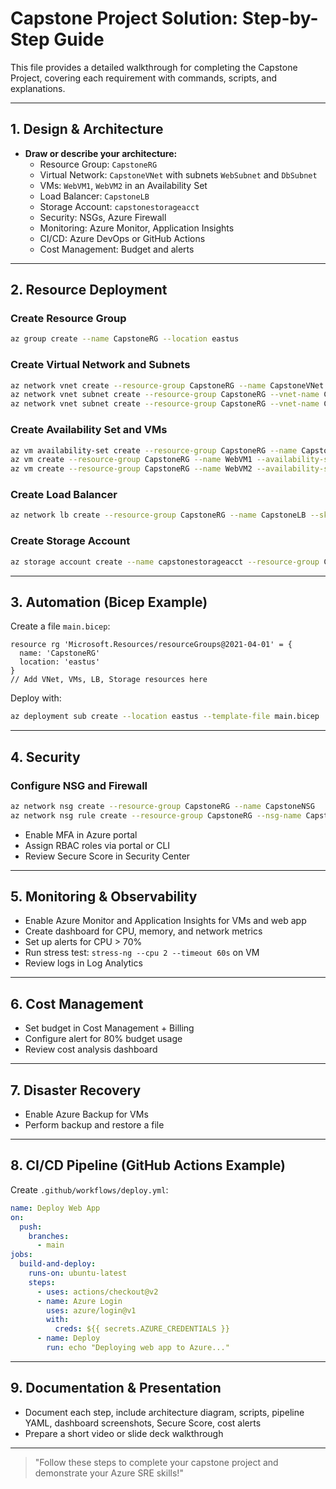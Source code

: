 # Capstone Project Solution: Step-by-Step Guide

This file provides a detailed walkthrough for completing the Capstone Project, covering each requirement with commands, scripts, and explanations.

---

## 1. Design & Architecture
- **Draw or describe your architecture:**
  - Resource Group: `CapstoneRG`
  - Virtual Network: `CapstoneVNet` with subnets `WebSubnet` and `DbSubnet`
  - VMs: `WebVM1`, `WebVM2` in an Availability Set
  - Load Balancer: `CapstoneLB`
  - Storage Account: `capstonestorageacct`
  - Security: NSGs, Azure Firewall
  - Monitoring: Azure Monitor, Application Insights
  - CI/CD: Azure DevOps or GitHub Actions
  - Cost Management: Budget and alerts

---

## 2. Resource Deployment
### Create Resource Group
```bash
az group create --name CapstoneRG --location eastus
```

### Create Virtual Network and Subnets
```bash
az network vnet create --resource-group CapstoneRG --name CapstoneVNet --address-prefix 10.1.0.0/16
az network vnet subnet create --resource-group CapstoneRG --vnet-name CapstoneVNet --name WebSubnet --address-prefix 10.1.1.0/24
az network vnet subnet create --resource-group CapstoneRG --vnet-name CapstoneVNet --name DbSubnet --address-prefix 10.1.2.0/24
```

### Create Availability Set and VMs
```bash
az vm availability-set create --resource-group CapstoneRG --name CapstoneAvailSet
az vm create --resource-group CapstoneRG --name WebVM1 --availability-set CapstoneAvailSet --image UbuntuLTS --admin-username azureuser --generate-ssh-keys
az vm create --resource-group CapstoneRG --name WebVM2 --availability-set CapstoneAvailSet --image UbuntuLTS --admin-username azureuser --generate-ssh-keys
```

### Create Load Balancer
```bash
az network lb create --resource-group CapstoneRG --name CapstoneLB --sku Basic --frontend-ip-name CapstoneFrontEnd --backend-pool-name CapstoneBackEndPool
```

### Create Storage Account
```bash
az storage account create --name capstonestorageacct --resource-group CapstoneRG --location eastus --sku Standard_LRS
```

---

## 3. Automation (Bicep Example)
Create a file `main.bicep`:
```bicep
resource rg 'Microsoft.Resources/resourceGroups@2021-04-01' = {
  name: 'CapstoneRG'
  location: 'eastus'
}
// Add VNet, VMs, LB, Storage resources here
```
Deploy with:
```bash
az deployment sub create --location eastus --template-file main.bicep
```

---

## 4. Security
### Configure NSG and Firewall
```bash
az network nsg create --resource-group CapstoneRG --name CapstoneNSG
az network nsg rule create --resource-group CapstoneRG --nsg-name CapstoneNSG --name AllowHTTP --protocol tcp --direction inbound --priority 1000 --source-address-prefix '*' --source-port-range '*' --destination-address-prefix '*' --destination-port-range 80 --access Allow
```
- Enable MFA in Azure portal
- Assign RBAC roles via portal or CLI
- Review Secure Score in Security Center

---

## 5. Monitoring & Observability
- Enable Azure Monitor and Application Insights for VMs and web app
- Create dashboard for CPU, memory, and network metrics
- Set up alerts for CPU > 70%
- Run stress test: `stress-ng --cpu 2 --timeout 60s` on VM
- Review logs in Log Analytics

---

## 6. Cost Management
- Set budget in Cost Management + Billing
- Configure alert for 80% budget usage
- Review cost analysis dashboard

---

## 7. Disaster Recovery
- Enable Azure Backup for VMs
- Perform backup and restore a file

---

## 8. CI/CD Pipeline (GitHub Actions Example)
Create `.github/workflows/deploy.yml`:
```yaml
name: Deploy Web App
on:
  push:
    branches:
      - main
jobs:
  build-and-deploy:
    runs-on: ubuntu-latest
    steps:
      - uses: actions/checkout@v2
      - name: Azure Login
        uses: azure/login@v1
        with:
          creds: ${{ secrets.AZURE_CREDENTIALS }}
      - name: Deploy
        run: echo "Deploying web app to Azure..."
```

---

## 9. Documentation & Presentation
- Document each step, include architecture diagram, scripts, pipeline YAML, dashboard screenshots, Secure Score, cost alerts
- Prepare a short video or slide deck walkthrough

---

> "Follow these steps to complete your capstone project and demonstrate your Azure SRE skills!"
